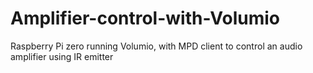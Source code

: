 # Amplifier-control-with-Volumio
Raspberry Pi zero running Volumio, with MPD client to control an audio amplifier using IR emitter
